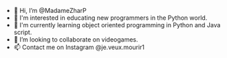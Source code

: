 - 👋 Hi, I’m @MadameZharP
- 👀 I'm interested in educating new programmers in the Python world.
- 🌱 I'm currently learning object oriented programming in Python and Java script.
- 💞️ I’m looking to collaborate on videogames.
- 📫 Contact me on Instagram @je.veux.mourir1

<!---
MadameZharP/MadameZharP is a ✨ special ✨ repository because its `README.md` (this file) appears on your GitHub profile.
You can click the Preview link to take a look at your changes.
--->
